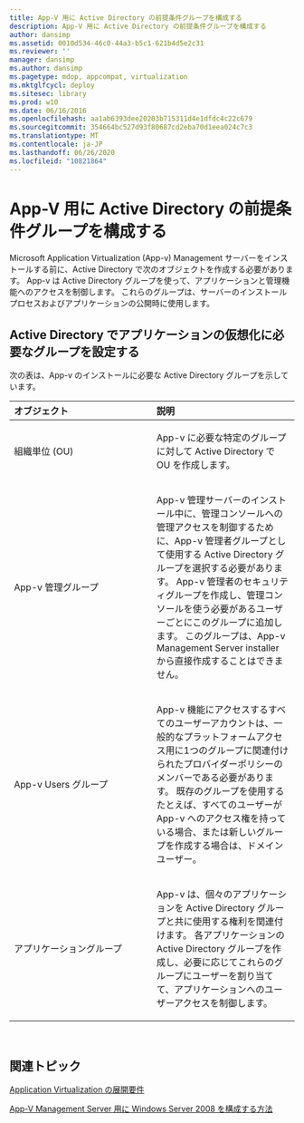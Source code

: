 ```yaml
---
title: App-V 用に Active Directory の前提条件グループを構成する
description: App-V 用に Active Directory の前提条件グループを構成する
author: dansimp
ms.assetid: 0010d534-46c0-44a3-b5c1-621b4d5e2c31
ms.reviewer: ''
manager: dansimp
ms.author: dansimp
ms.pagetype: mdop, appcompat, virtualization
ms.mktglfcycl: deploy
ms.sitesec: library
ms.prod: w10
ms.date: 06/16/2016
ms.openlocfilehash: aa1ab6393dee20203b715311d4e1dfdc4c22c679
ms.sourcegitcommit: 354664bc527d93f80687cd2eba70d1eea024c7c3
ms.translationtype: MT
ms.contentlocale: ja-JP
ms.lasthandoff: 06/26/2020
ms.locfileid: "10821864"
---
```

# App-V 用に Active Directory の前提条件グループを構成する


Microsoft Application Virtualization (App-v) Management サーバーをインストールする前に、Active Directory で次のオブジェクトを作成する必要があります。 App-v は Active Directory グループを使って、アプリケーションと管理機能へのアクセスを制御します。 これらのグループは、サーバーのインストールプロセスおよびアプリケーションの公開時に使用します。

## Active Directory でアプリケーションの仮想化に必要なグループを設定する


次の表は、App-v のインストールに必要な Active Directory グループを示しています。

<table>
<colgroup>
<col width="50%" />
<col width="50%" />
</colgroup>
<thead>
<tr class="header">
<th align="left">オブジェクト</th>
<th align="left">説明</th>
</tr>
</thead>
<tbody>
<tr class="odd">
<td align="left"><p>組織単位 (OU)</p></td>
<td align="left"><p>App-v に必要な特定のグループに対して Active Directory で OU を作成します。</p></td>
</tr>
<tr class="even">
<td align="left"><p>App-v 管理グループ</p></td>
<td align="left"><p>App-v 管理サーバーのインストール中に、管理コンソールへの管理アクセスを制御するために、App-v 管理者グループとして使用する Active Directory グループを選択する必要があります。 App-v 管理者のセキュリティグループを作成し、管理コンソールを使う必要があるユーザーごとにこのグループに追加します。 このグループは、App-v Management Server installer から直接作成することはできません。</p></td>
</tr>
<tr class="odd">
<td align="left"><p>App-v Users グループ</p></td>
<td align="left"><p>App-v 機能にアクセスするすべてのユーザーアカウントは、一般的なプラットフォームアクセス用に1つのグループに関連付けられたプロバイダーポリシーのメンバーである必要があります。 既存のグループを使用するたとえば、すべてのユーザーが App-v へのアクセス権を持っている場合、または新しいグループを作成する場合は、ドメインユーザー。</p></td>
</tr>
<tr class="even">
<td align="left"><p>アプリケーショングループ</p></td>
<td align="left"><p>App-v は、個々のアプリケーションを Active Directory グループと共に使用する権利を関連付けます。 各アプリケーションの Active Directory グループを作成し、必要に応じてこれらのグループにユーザーを割り当てて、アプリケーションへのユーザーアクセスを制御します。</p></td>
</tr>
</tbody>
</table>

 

## 関連トピック


[Application Virtualization の展開要件](application-virtualization-deployment-requirements.md)

[App-V Management Server 用に Windows Server 2008 を構成する方法](how-to-configure-windows-server-2008-for-app-v-management-servers.md)

 

 






